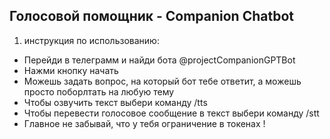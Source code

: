 Голосовой помощник - Companion Chatbot
- 
1. инструкция по использованию:
- Перейди в телеграмм и найди бота @projectCompanionGPTBot
- Нажми кнопку начать 
- Можешь задать вопрос, на который бот тебе ответит, а можешь просто поборлтать на любую тему
- Чтобы озвучить текст выбери команду /tts
- Чтобы перевести голосовое сообщение в текст выбери команду /stt
- Главное не забывай, что у тебя ограничение в токенах !



